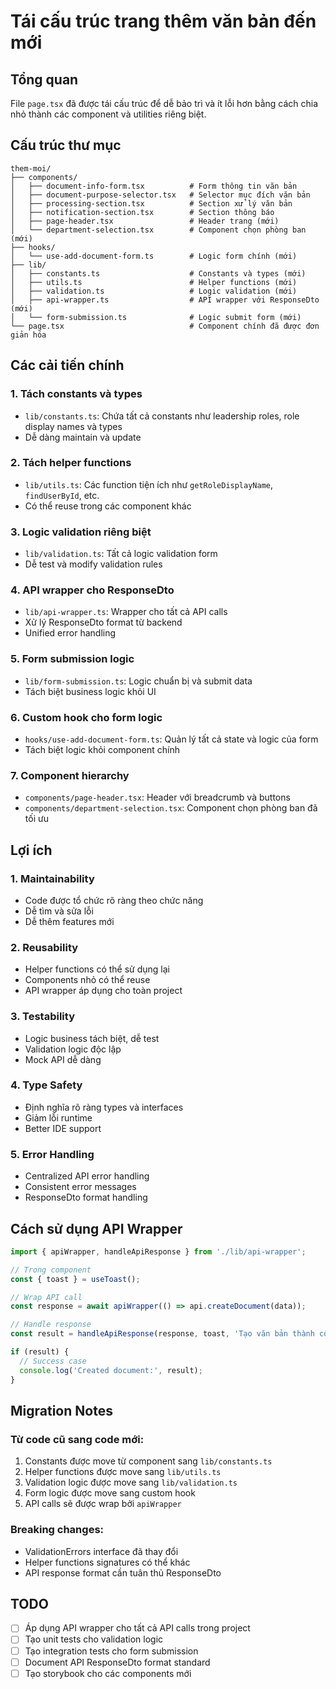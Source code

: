 # Tái cấu trúc trang thêm văn bản đến mới

## Tổng quan
File `page.tsx` đã được tái cấu trúc để dễ bảo trì và ít lỗi hơn bằng cách chia nhỏ thành các component và utilities riêng biệt.

## Cấu trúc thư mục

```
them-moi/
├── components/
│   ├── document-info-form.tsx          # Form thông tin văn bản
│   ├── document-purpose-selector.tsx   # Selector mục đích văn bản  
│   ├── processing-section.tsx          # Section xử lý văn bản
│   ├── notification-section.tsx        # Section thông báo
│   ├── page-header.tsx                 # Header trang (mới)
│   └── department-selection.tsx        # Component chọn phòng ban (mới)
├── hooks/
│   └── use-add-document-form.ts        # Logic form chính (mới)
├── lib/
│   ├── constants.ts                    # Constants và types (mới)
│   ├── utils.ts                        # Helper functions (mới)
│   ├── validation.ts                   # Logic validation (mới)
│   ├── api-wrapper.ts                  # API wrapper với ResponseDto (mới)
│   └── form-submission.ts              # Logic submit form (mới)
└── page.tsx                            # Component chính đã được đơn giản hóa
```

## Các cải tiến chính

### 1. Tách constants và types
- `lib/constants.ts`: Chứa tất cả constants như leadership roles, role display names và types
- Dễ dàng maintain và update

### 2. Tách helper functions  
- `lib/utils.ts`: Các function tiện ích như `getRoleDisplayName`, `findUserById`, etc.
- Có thể reuse trong các component khác

### 3. Logic validation riêng biệt
- `lib/validation.ts`: Tất cả logic validation form
- Dễ test và modify validation rules

### 4. API wrapper cho ResponseDto
- `lib/api-wrapper.ts`: Wrapper cho tất cả API calls
- Xử lý ResponseDto format từ backend
- Unified error handling

### 5. Form submission logic
- `lib/form-submission.ts`: Logic chuẩn bị và submit data
- Tách biệt business logic khỏi UI

### 6. Custom hook cho form logic
- `hooks/use-add-document-form.ts`: Quản lý tất cả state và logic của form
- Tách biệt logic khỏi component chính

### 7. Component hierarchy
- `components/page-header.tsx`: Header với breadcrumb và buttons
- `components/department-selection.tsx`: Component chọn phòng ban đã tối ưu

## Lợi ích

### 1. Maintainability
- Code được tổ chức rõ ràng theo chức năng
- Dễ tìm và sửa lỗi
- Dễ thêm features mới

### 2. Reusability  
- Helper functions có thể sử dụng lại
- Components nhỏ có thể reuse
- API wrapper áp dụng cho toàn project

### 3. Testability
- Logic business tách biệt, dễ test
- Validation logic độc lập
- Mock API dễ dàng

### 4. Type Safety
- Định nghĩa rõ ràng types và interfaces
- Giảm lỗi runtime
- Better IDE support

### 5. Error Handling
- Centralized API error handling
- Consistent error messages
- ResponseDto format handling

## Cách sử dụng API Wrapper

```typescript
import { apiWrapper, handleApiResponse } from './lib/api-wrapper';

// Trong component
const { toast } = useToast();

// Wrap API call
const response = await apiWrapper(() => api.createDocument(data));

// Handle response
const result = handleApiResponse(response, toast, 'Tạo văn bản thành công');

if (result) {
  // Success case
  console.log('Created document:', result);
}
```

## Migration Notes

### Từ code cũ sang code mới:
1. Constants được move từ component sang `lib/constants.ts`
2. Helper functions được move sang `lib/utils.ts`  
3. Validation logic được move sang `lib/validation.ts`
4. Form logic được move sang custom hook
5. API calls sẽ được wrap bởi `apiWrapper`

### Breaking changes:
- ValidationErrors interface đã thay đổi
- Helper functions signatures có thể khác
- API response format cần tuân thủ ResponseDto

## TODO
- [ ] Áp dụng API wrapper cho tất cả API calls trong project
- [ ] Tạo unit tests cho validation logic
- [ ] Tạo integration tests cho form submission
- [ ] Document API ResponseDto format standard
- [ ] Tạo storybook cho các components mới
